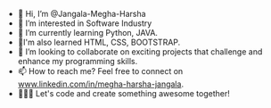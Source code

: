 - 👋 Hi, I’m @Jangala-Megha-Harsha
- 👀 I’m interested in Software Industry
- 🌱 I’m currently learning Python, JAVA.
- 🌱I'm also learned HTML, CSS, BOOTSTRAP.
- 💞️ I’m looking to collaborate on exciting projects that challenge and enhance my programming skills.
- 📫 How to reach me? Feel free to connect on www.linkedin.com/in/megha-harsha-jangala.
- 👨🏻‍💻 Let's code and create something awesome together!

<!---
Jangala-Megha-Harsha/Jangala-Megha-Harsha is a ✨ special ✨ repository because its `README.md` (this file) appears on your GitHub profile.
You can click the Preview link to take a look at your changes.
--->
